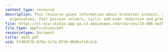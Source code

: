 ```yaml
---
content_type: resource
description: This resource gives information about kronecker product, solvers using
  eigenvalues, fast poisson solvers, cyclic odd-even reduction and problem set.
file: https://ol-ocw-studio-app-qa.s3.amazonaws.com/courses/18-086-mathematical-methods-for-engineers-ii-spring-2006/5f469576670a2c7a874999dbafc8c3cb_am35.pdf
file_type: application/pdf
resourcetype: Document
title: am35.pdf
uid: 5f469576-670a-2c7a-8749-99dbafc8c3cb
---
```

